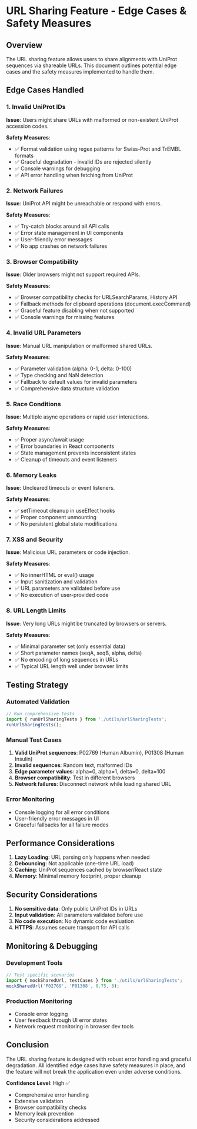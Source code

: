# URL Sharing Feature - Edge Cases & Safety Measures

## Overview
The URL sharing feature allows users to share alignments with UniProt sequences via shareable URLs. This document outlines potential edge cases and the safety measures implemented to handle them.

## Edge Cases Handled

### 1. **Invalid UniProt IDs**
**Issue**: Users might share URLs with malformed or non-existent UniProt accession codes.

**Safety Measures**:
- ✅ Format validation using regex patterns for Swiss-Prot and TrEMBL formats
- ✅ Graceful degradation - invalid IDs are rejected silently
- ✅ Console warnings for debugging
- ✅ API error handling when fetching from UniProt

### 2. **Network Failures**
**Issue**: UniProt API might be unreachable or respond with errors.

**Safety Measures**:
- ✅ Try-catch blocks around all API calls
- ✅ Error state management in UI components
- ✅ User-friendly error messages
- ✅ No app crashes on network failures

### 3. **Browser Compatibility**
**Issue**: Older browsers might not support required APIs.

**Safety Measures**:
- ✅ Browser compatibility checks for URLSearchParams, History API
- ✅ Fallback methods for clipboard operations (document.execCommand)
- ✅ Graceful feature disabling when not supported
- ✅ Console warnings for missing features

### 4. **Invalid URL Parameters**
**Issue**: Manual URL manipulation or malformed shared URLs.

**Safety Measures**:
- ✅ Parameter validation (alpha: 0-1, delta: 0-100)
- ✅ Type checking and NaN detection
- ✅ Fallback to default values for invalid parameters
- ✅ Comprehensive data structure validation

### 5. **Race Conditions**
**Issue**: Multiple async operations or rapid user interactions.

**Safety Measures**:
- ✅ Proper async/await usage
- ✅ Error boundaries in React components
- ✅ State management prevents inconsistent states
- ✅ Cleanup of timeouts and event listeners

### 6. **Memory Leaks**
**Issue**: Uncleared timeouts or event listeners.

**Safety Measures**:
- ✅ setTimeout cleanup in useEffect hooks
- ✅ Proper component unmounting
- ✅ No persistent global state modifications

### 7. **XSS and Security**
**Issue**: Malicious URL parameters or code injection.

**Safety Measures**:
- ✅ No innerHTML or eval() usage
- ✅ Input sanitization and validation
- ✅ URL parameters are validated before use
- ✅ No execution of user-provided code

### 8. **URL Length Limits**
**Issue**: Very long URLs might be truncated by browsers or servers.

**Safety Measures**:
- ✅ Minimal parameter set (only essential data)
- ✅ Short parameter names (seqA, seqB, alpha, delta)
- ✅ No encoding of long sequences in URLs
- ✅ Typical URL length well under browser limits

## Testing Strategy

### Automated Validation
```typescript
// Run comprehensive tests
import { runUrlSharingTests } from './utils/urlSharingTests';
runUrlSharingTests();
```

### Manual Test Cases
1. **Valid UniProt sequences**: P02769 (Human Albumin), P01308 (Human Insulin)
2. **Invalid sequences**: Random text, malformed IDs
3. **Edge parameter values**: alpha=0, alpha=1, delta=0, delta=100
4. **Browser compatibility**: Test in different browsers
5. **Network failures**: Disconnect network while loading shared URL

### Error Monitoring
- Console logging for all error conditions
- User-friendly error messages in UI
- Graceful fallbacks for all failure modes

## Performance Considerations

1. **Lazy Loading**: URL parsing only happens when needed
2. **Debouncing**: Not applicable (one-time URL load)
3. **Caching**: UniProt sequences cached by browser/React state
4. **Memory**: Minimal memory footprint, proper cleanup

## Security Considerations

1. **No sensitive data**: Only public UniProt IDs in URLs
2. **Input validation**: All parameters validated before use
3. **No code execution**: No dynamic code evaluation
4. **HTTPS**: Assumes secure transport for API calls

## Monitoring & Debugging

### Development Tools
```typescript
// Test specific scenarios
import { mockSharedUrl, testCases } from './utils/urlSharingTests';
mockSharedUrl('P02769', 'P01308', 0.75, 8);
```

### Production Monitoring
- Console error logging
- User feedback through UI error states
- Network request monitoring in browser dev tools

## Conclusion

The URL sharing feature is designed with robust error handling and graceful degradation. All identified edge cases have safety measures in place, and the feature will not break the application even under adverse conditions.

**Confidence Level**: High ✅
- Comprehensive error handling
- Extensive validation
- Browser compatibility checks
- Memory leak prevention
- Security considerations addressed
